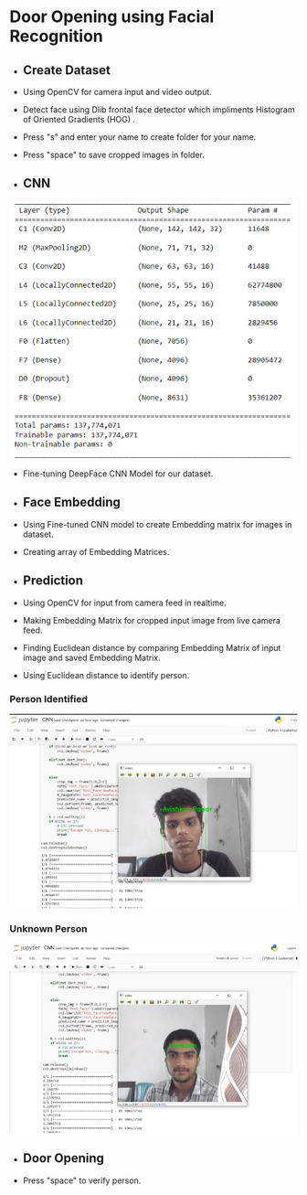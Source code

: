# Door Opening using Facial Recognition
- ## Create Dataset
- Using OpenCV for camera input and video output.
- Detect face using Dlib frontal face detector which impliments Histogram of Oriented Gradients (HOG) .
- Press "s" and enter your name to create folder for your name.
- Press "space" to save cropped images in folder.

- ## CNN
![CNN](cnn_architech.png)

- Fine-tuning DeepFace CNN Model for our dataset.

- ## Face Embedding
-  Using Fine-tuned CNN model to create Embedding matrix for images in dataset.
-  Creating array of Embedding Matrices.

- ## Prediction
- Using OpenCV for input from camera feed in realtime.
- Making Embedding Matrix for cropped input image from live camera feed.
- Finding Euclidean distance by comparing Embedding Matrix of input image and saved Embedding Matrix.
- Using Euclidean distance to identify person.
### Person Identified
![Known_Face](known_test.png)
### Unknown Person
![Unknown_Face](unknow_test.png)

- ## Door Opening
- Press "space" to verify person.
